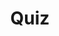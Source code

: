---
title: "Quiz"
passing_percentage: 70
type: "test"
questions:
  - id: "q1"
    text: "What namespace is Linkerd deployed in by default?"
    type: "single-answer"
    marks: 2
    options:
      - id: "a"
        text: "default"
      - id: "b"
        text: "linkerd"
        is_correct: true
      - id: "c"
        text: "kube-system"
      - id: "d"
        text: "linkerd-system"
  - id: "q2"
    text: "Which commands can be used to install Linkerd?"
    type: "multiple-answers"
    marks: 2
    options:
      - id: "a"
        text: "linkerd install | kubectl apply -f -"
        is_correct: true
      - id: "b"
        text: "Using Meshery from the Management menu"
        is_correct: true
      - id: "c"
        text: "curl -sL https://run.linkerd.io/install | sh"
        is_correct: true
  - id: "q3"
    text: "Which CLI tool is used for Linkerd management?" 
    type: "short_answer" 
    marks: 2
    correct_answer: "linkerd" 
---